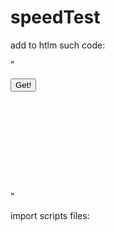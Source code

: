 # speedTest

add to htlm such code: 

"<div id="graphContainer" style="height: 180px; width: 400px">
    <button id="speedButton" onclick="getVal()"> Get!</button>
</div>"

import scripts files: 
<script src="./index.js"></script>
<script src="./lib/liteChart.js"></script>
